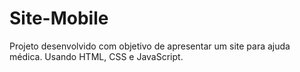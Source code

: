 # Site-Mobile
Projeto desenvolvido com objetivo de apresentar um site para ajuda médica. Usando HTML, CSS e JavaScript.
